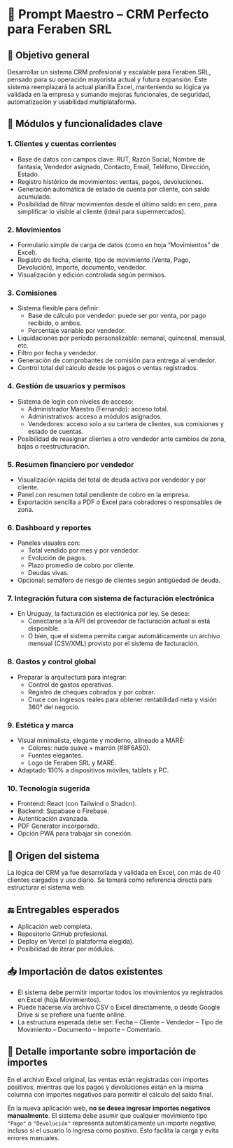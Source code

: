 
# 🚀 Prompt Maestro – CRM Perfecto para Feraben SRL

## 🎯 Objetivo general
Desarrollar un sistema CRM profesional y escalable para Feraben SRL, pensado para su operación mayorista actual y futura expansión. Este sistema reemplazará la actual planilla Excel, manteniendo su lógica ya validada en la empresa y sumando mejoras funcionales, de seguridad, automatización y usabilidad multiplataforma.

## 🧩 Módulos y funcionalidades clave

### 1. Clientes y cuentas corrientes
- Base de datos con campos clave: RUT, Razón Social, Nombre de fantasía, Vendedor asignado, Contacto, Email, Teléfono, Dirección, Estado.
- Registro histórico de movimientos: ventas, pagos, devoluciones.
- Generación automática de estado de cuenta por cliente, con saldo acumulado.
- Posibilidad de filtrar movimientos desde el último saldo en cero, para simplificar lo visible al cliente (ideal para supermercados).

### 2. Movimientos
- Formulario simple de carga de datos (como en hoja “Movimientos” de Excel).
- Registro de fecha, cliente, tipo de movimiento (Venta, Pago, Devolución), importe, documento, vendedor.
- Visualización y edición controlada según permisos.

### 3. Comisiones
- Sistema flexible para definir:
  - Base de cálculo por vendedor: puede ser por venta, por pago recibido, o ambos.
  - Porcentaje variable por vendedor.
- Liquidaciones por período personalizable: semanal, quincenal, mensual, etc.
- Filtro por fecha y vendedor.
- Generación de comprobantes de comisión para entrega al vendedor.
- Control total del cálculo desde los pagos o ventas registrados.

### 4. Gestión de usuarios y permisos
- Sistema de login con niveles de acceso:
  - Administrador Maestro (Fernando): acceso total.
  - Administrativos: acceso a módulos asignados.
  - Vendedores: acceso solo a su cartera de clientes, sus comisiones y estado de cuentas.
- Posibilidad de reasignar clientes a otro vendedor ante cambios de zona, bajas o reestructuración.

### 5. Resumen financiero por vendedor
- Visualización rápida del total de deuda activa por vendedor y por cliente.
- Panel con resumen total pendiente de cobro en la empresa.
- Exportación sencilla a PDF o Excel para cobradores o responsables de zona.

### 6. Dashboard y reportes
- Paneles visuales con:
  - Total vendido por mes y por vendedor.
  - Evolución de pagos.
  - Plazo promedio de cobro por cliente.
  - Deudas vivas.
- Opcional: semáforo de riesgo de clientes según antigüedad de deuda.

### 7. Integración futura con sistema de facturación electrónica
- En Uruguay, la facturación es electrónica por ley. Se desea:
  - Conectarse a la API del proveedor de facturación actual si está disponible.
  - O bien, que el sistema permita cargar automáticamente un archivo mensual (CSV/XML) provisto por el sistema de facturación.

### 8. Gastos y control global
- Preparar la arquitectura para integrar:
  - Control de gastos operativos.
  - Registro de cheques cobrados y por cobrar.
  - Cruce con ingresos reales para obtener rentabilidad neta y visión 360° del negocio.

### 9. Estética y marca
- Visual minimalista, elegante y moderno, alineado a MARÉ:
  - Colores: nude suave + marrón (#8F6A50).
  - Fuentes elegantes.
  - Logo de Feraben SRL y MARÉ.
- Adaptado 100% a dispositivos móviles, tablets y PC.

### 10. Tecnología sugerida
- Frontend: React (con Tailwind o Shadcn).
- Backend: Supabase o Firebase.
- Autenticación avanzada.
- PDF Generator incorporado.
- Opción PWA para trabajar sin conexión.

## 📁 Origen del sistema
La lógica del CRM ya fue desarrollada y validada en Excel, con más de 40 clientes cargados y uso diario. Se tomará como referencia directa para estructurar el sistema web.

## 🔚 Entregables esperados
- Aplicación web completa.
- Repositorio GitHub profesional.
- Deploy en Vercel (o plataforma elegida).
- Posibilidad de iterar por módulos.

## 📥 Importación de datos existentes
- El sistema debe permitir importar todos los movimientos ya registrados en Excel (hoja Movimientos).
- Puede hacerse vía archivo CSV o Excel directamente, o desde Google Drive si se prefiere una fuente online.
- La estructura esperada debe ser: Fecha – Cliente – Vendedor – Tipo de Movimiento – Documento – Importe – Comentario.


## 📌 Detalle importante sobre importación de importes

En el archivo Excel original, las ventas están registradas con importes positivos, mientras que los pagos y devoluciones están en la misma columna con importes negativos para permitir el cálculo del saldo final.

En la nueva aplicación web, **no se desea ingresar importes negativos manualmente**. El sistema debe asumir que cualquier movimiento tipo `"Pago"` o `"Devolución"` representa automáticamente un importe negativo, incluso si el usuario lo ingresa como positivo. Esto facilita la carga y evita errores manuales.
